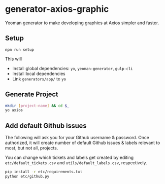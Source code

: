 # generator-axios-graphic
Yeoman generator to make developing graphics at Axios simpler and faster.

## Setup

`npm run setup`

This will
* Install global dependencies: `yo`, `yeoman-generator`, `gulp-cli`
* Install local dependencies
* Link `generators/app/` to `yo`

## Generate Project

```bash
mkdir [project-name] && cd $_
yo axios
```

## Add default Github issues

The following will ask you for your Github username & password. Once authorized, it will create number of default Github issues & labels relevant to most, but not all, projects.

You can change which tickets and labels get created by editing `etc/default_tickets.csv` and `utils/default_labels.csv`, respectively.

```bash
pip install -r etc/requirements.txt
python etc/github.py
```
